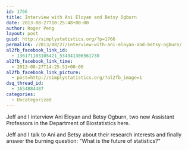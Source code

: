```yaml
---
id: 1766
title: Interview with Ani Eloyan and Betsy Ogburn
date: 2013-08-27T10:25:48+00:00
author: Roger Peng
layout: post
guid: http://simplystatistics.org/?p=1766
permalink: /2013/08/27/interview-with-ani-eloyan-and-betsy-ogburn/
al2fb_facebook_link_id:
  - 136171103105421_534941306561730
al2fb_facebook_link_time:
  - 2013-08-27T14:25:51+00:00
al2fb_facebook_link_picture:
  - post=http://simplystatistics.org/?al2fb_image=1
dsq_thread_id:
  - 1654884487
categories:
  - Uncategorized
---
```

Jeff and I interview Ani Eloyan and Betsy Ogburn, two new Assistant Professors in the Department of Biostatistics here.



Jeff and I talk to Ani and Betsy about their research interests and finally answer the burning question: "What is the future of statistics?"